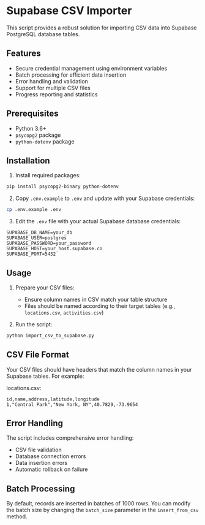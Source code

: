 # Supabase CSV Importer

This script provides a robust solution for importing CSV data into Supabase PostgreSQL database tables.

## Features

- Secure credential management using environment variables
- Batch processing for efficient data insertion
- Error handling and validation
- Support for multiple CSV files
- Progress reporting and statistics

## Prerequisites

- Python 3.6+
- `psycopg2` package
- `python-dotenv` package

## Installation

1. Install required packages:
```bash
pip install psycopg2-binary python-dotenv
```

2. Copy `.env.example` to `.env` and update with your Supabase credentials:
```bash
cp .env.example .env
```

3. Edit the `.env` file with your actual Supabase database credentials:
```
SUPABASE_DB_NAME=your_db
SUPABASE_USER=postgres
SUPABASE_PASSWORD=your_password
SUPABASE_HOST=your_host.supabase.co
SUPABASE_PORT=5432
```

## Usage

1. Prepare your CSV files:
   - Ensure column names in CSV match your table structure
   - Files should be named according to their target tables (e.g., `locations.csv`, `activities.csv`)

2. Run the script:
```bash
python import_csv_to_supabase.py
```

## CSV File Format

Your CSV files should have headers that match the column names in your Supabase tables. For example:

locations.csv:
```csv
id,name,address,latitude,longitude
1,"Central Park","New York, NY",40.7829,-73.9654
```

## Error Handling

The script includes comprehensive error handling:
- CSV file validation
- Database connection errors
- Data insertion errors
- Automatic rollback on failure

## Batch Processing

By default, records are inserted in batches of 1000 rows. You can modify the batch size by changing the `batch_size` parameter in the `insert_from_csv` method.
